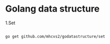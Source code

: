 Golang data structure
==========================
1.Set
<pre><code>
go get github.com/mhcvs2/godatastructure/set
</pre></code>